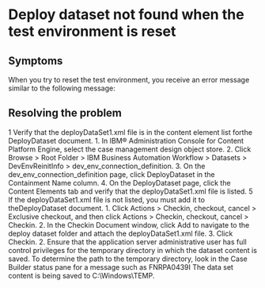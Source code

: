 # Deploy dataset not found when the test environment is reset

## Symptoms

When you try to reset the test
environment, you receive an error message similar to the following message:

## Resolving the problem

1 Verify that the deployDataSet1.xml file is in the content element list forthe DeployDataset document.
    1. In IBM® Administration Console for
Content Platform Engine, select the case management design object
store.
    2. Click Browse > Root Folder > IBM Business Automation
Workflow > Datasets > DevEnvReinitInfo > dev\_env\_connection\_definition.
    3. On the dev\_env\_connection\_definition page, click
DeployDataset in the Containment Name column.
    4. On the DeployDataset page, click the Content
Elements tab and verify that the deployDataSet1.xml file is
listed.
    5 If the deployDataSet1.xml file is not listed, you must add it to theDeployDataset document.
        1. Click Actions > Checkin, checkout, cancel > Exclusive checkout, and then click Actions > Checkin, checkout, cancel > Checkin.
        2. In the Checkin Document window, click Add to
navigate to the deploy dataset folder and attach the deployDataSet1.xml
file.
        3. Click Checkin.
2. Ensure that the application server administrative user has full control privileges for the
temporary directory in which the dataset content is saved. To determine the path to the temporary
directory, look in the Case Builder status pane for a message such
as FNRPA0439I The data set content is being saved to C:\Windows\TEMP\.